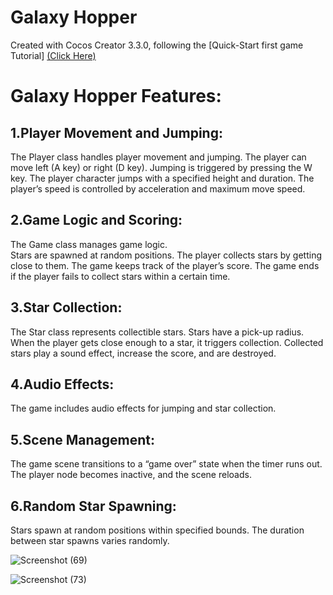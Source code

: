 # Galaxy Hopper 

Created with Cocos Creator 3.3.0, following the [Quick-Start first game Tutorial] [(Click Here)](https://docs.cocos.com/creator/manual/en/getting-started/first-game/)


# Galaxy Hopper Features:
## 1.Player Movement and Jumping:
  The Player class handles player movement and jumping.
  The player can move left (A key) or right (D key).
  Jumping is triggered by pressing the W key.
  The player character jumps with a specified height and duration.
  The player’s speed is controlled by acceleration and maximum move speed.
## 2.Game Logic and Scoring:
  The Game class manages game logic.  
  Stars are spawned at random positions.
  The player collects stars by getting close to them.
  The game keeps track of the player’s score.
  The game ends if the player fails to collect stars within a certain time.
## 3.Star Collection:
  The Star class represents collectible stars.
  Stars have a pick-up radius.
  When the player gets close enough to a star, it triggers collection.
  Collected stars play a sound effect, increase the score, and are destroyed.
## 4.Audio Effects:
  The game includes audio effects for jumping and star collection.
## 5.Scene Management:
  The game scene transitions to a “game over” state when the timer runs out.
  The player node becomes inactive, and the scene reloads.
## 6.Random Star Spawning:
  Stars spawn at random positions within specified bounds.
  The duration between star spawns varies randomly.

  ![Screenshot (69)](https://github.com/ObitoDevv/Obito-game-master/assets/57661791/5bbefa50-6387-4015-985d-2142cce20e00) 



 ![Screenshot (73)](https://github.com/ObitoDevv/Obito-game-master/assets/57661791/ed28555c-4324-49c5-9643-970f27944763)

